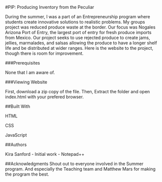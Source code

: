 #PIP: Producing Inventory from the Peculiar

During the summer, I was a part of an Entrepreneurship program where students create innovative solutions to realistic problems. My groups project was reduced produce waste at the border. Our focus was Nogales Arizona Port of Entry, the largest port of entry for fresh produce imports from Mexico. Our project seeks to use rejected produce to create jams, jellies, marmalades, and salsas allowing the produce to have a longer shelf life and be distributed at wider ranges. Here is the website to the project, though there is room for improvement.

###Prerequisites

None that I am aware of.

###Viewing Website

First, download a zip copy of the file. Then, Extract the folder and open index.html with your prefered browser.

##Built With

HTML

CSS

JavaScript

##Authors

Kira Sanford - Initial work - Notepad++

##Acknowledgments
Shout out to everyone involved in the Summer program. And especially the Teaching team and Matthew Mars for making the program the best.
